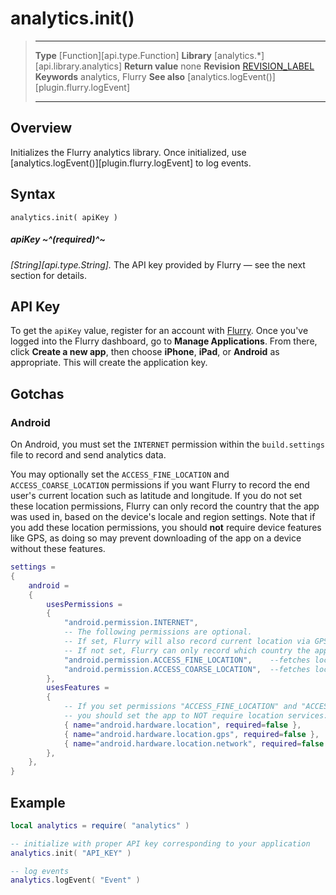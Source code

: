 # analytics.init()

> --------------------- ------------------------------------------------------------------------------------------
> __Type__              [Function][api.type.Function]
> __Library__           [analytics.*][api.library.analytics]
> __Return value__      none
> __Revision__          [REVISION_LABEL](REVISION_URL)
> __Keywords__          analytics, Flurry
> __See also__          [analytics.logEvent()][plugin.flurry.logEvent]
> --------------------- ------------------------------------------------------------------------------------------


## Overview

Initializes the Flurry analytics library. Once initialized, use [analytics.logEvent()][plugin.flurry.logEvent] to log events.


## Syntax

	analytics.init( apiKey )

##### apiKey ~^(required)^~
_[String][api.type.String]._ The API key provided by Flurry &mdash; see the next section for details.


## API Key

To get the `apiKey` value, register for an account with [Flurry](http://www.flurry.com). Once you've logged into the Flurry dashboard, go to __Manage&nbsp;Applications__. From there, click <nobr>__Create a new app__</nobr>, then choose __iPhone__, __iPad__, or __Android__ as appropriate. This will create the application key.


## Gotchas

### Android

On Android, you must set the `INTERNET` permission within the `build.settings` file to record and send analytics data.

You may optionally set the `ACCESS_FINE_LOCATION` and `ACCESS_COARSE_LOCATION` permissions if you want Flurry to record the end user's current location such as latitude and longitude. If you do not set these location permissions, Flurry can only record the country that the app was used in, based on the device's locale and region settings. Note that if you add these location permissions, you should __not__ require device features like GPS, as doing so may prevent downloading of the app on a device without these features.

``````lua
settings =
{
	android =
	{
		usesPermissions =
		{
			"android.permission.INTERNET",
			-- The following permissions are optional.
			-- If set, Flurry will also record current location via GPS and/or WiFi.
			-- If not set, Flurry can only record which country the app was used in.
			"android.permission.ACCESS_FINE_LOCATION",    --fetches location via GPS
			"android.permission.ACCESS_COARSE_LOCATION",  --fetches location via WiFi or cellular service
		},
		usesFeatures =
		{
			-- If you set permissions "ACCESS_FINE_LOCATION" and "ACCESS_COARSE_LOCATION" above,
			-- you should set the app to NOT require location services:
			{ name="android.hardware.location", required=false },
			{ name="android.hardware.location.gps", required=false },
			{ name="android.hardware.location.network", required=false },
		},
	},
}
``````

## Example

``````lua
local analytics = require( "analytics" )

-- initialize with proper API key corresponding to your application
analytics.init( "API_KEY" )

-- log events
analytics.logEvent( "Event" )
``````